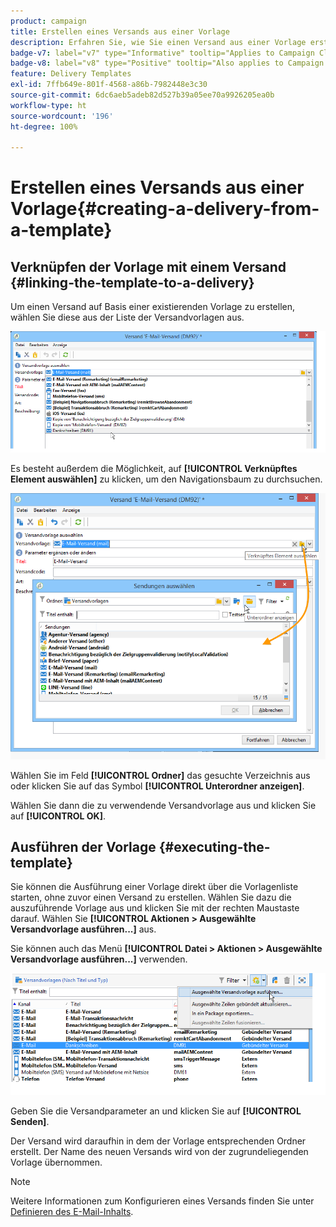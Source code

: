 ```yaml
---
product: campaign
title: Erstellen eines Versands aus einer Vorlage
description: Erfahren Sie, wie Sie einen Versand aus einer Vorlage erstellen
badge-v7: label="v7" type="Informative" tooltip="Applies to Campaign Classic v7"
badge-v8: label="v8" type="Positive" tooltip="Also applies to Campaign v8"
feature: Delivery Templates
exl-id: 7ffb649e-801f-4568-a86b-7982448e3c30
source-git-commit: 6dc6aeb5adeb82d527b39a05ee70a9926205ea0b
workflow-type: ht
source-wordcount: '196'
ht-degree: 100%

---
```


# Erstellen eines Versands aus einer Vorlage{#creating-a-delivery-from-a-template}



## Verknüpfen der Vorlage mit einem Versand {#linking-the-template-to-a-delivery}

Um einen Versand auf Basis einer existierenden Vorlage zu erstellen, wählen Sie diese aus der Liste der Versandvorlagen aus.

![](assets/s_ncs_user_wizard_select_template.png)

Es besteht außerdem die Möglichkeit, auf **[!UICONTROL Verknüpftes Element auswählen]** zu klicken, um den Navigationsbaum zu durchsuchen.

![](assets/s_ncs_user_wizard_choose_link.png)

Wählen Sie im Feld **[!UICONTROL Ordner]** das gesuchte Verzeichnis aus oder klicken Sie auf das Symbol **[!UICONTROL Unterordner anzeigen]**.

Wählen Sie dann die zu verwendende Versandvorlage aus und klicken Sie auf **[!UICONTROL OK]**.

## Ausführen der Vorlage {#executing-the-template}

Sie können die Ausführung einer Vorlage direkt über die Vorlagenliste starten, ohne zuvor einen Versand zu erstellen. Wählen Sie dazu die auszuführende Vorlage aus und klicken Sie mit der rechten Maustaste darauf. Wählen Sie **[!UICONTROL Aktionen > Ausgewählte Versandvorlage ausführen...]** aus.

Sie können auch das Menü **[!UICONTROL Datei > Aktionen > Ausgewählte Versandvorlage ausführen...]** verwenden.

![](assets/s_ncs_user_template_execute_menu.png)

Geben Sie die Versandparameter an und klicken Sie auf **[!UICONTROL Senden]**.

Der Versand wird daraufhin in dem der Vorlage entsprechenden Ordner erstellt. Der Name des neuen Versands wird von der zugrundeliegenden Vorlage übernommen.

>[!NOTE]
>
>Weitere Informationen zum Konfigurieren eines Versands finden Sie unter [Definieren des E-Mail-Inhalts](defining-the-email-content.md).

